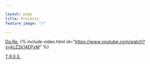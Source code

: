 ```yaml
---

layout: page
title: Projects
feature_image: "/"

---
```



[Da.Re.](https://dare-project.eu)
{% include video.html id="https://www.youtube.com/watch?v=kcZ2k14EPvM" %}

[T.R.E.E.](https://opencoesione.gov.it/it/progetti/5ma10458/)
